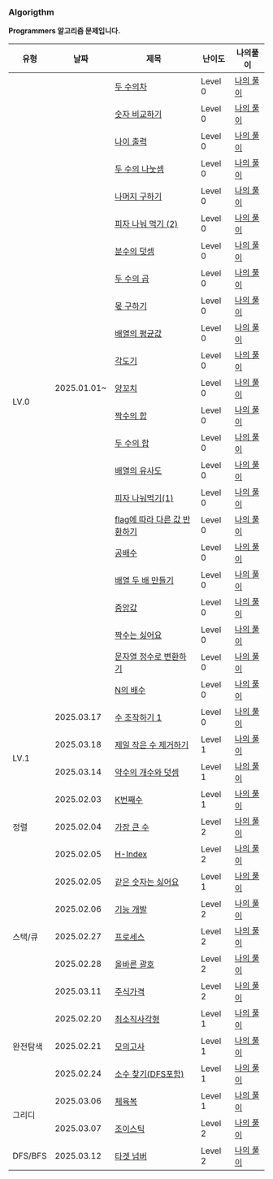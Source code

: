 ### Algorigthm

**Programmers 알고리즘 문제입니다.**

<!--     <tr>
  <td><a href= ""></a></td>
  <td>Level 0</td>
  <td><a href ="">나의 풀이</a></td>
  </tr> -->
<table>
  <thead>
<tr>
  <th>유형</th>
  <th>날짜</th>
  <th>제목</th>
  <th>난이도</th>
  <th>나의풀이</th>  
</tr>
</thead>
<tbody>
  <tr>
  <td rowspan="24">LV.0</td>
  <td rowspan="23">2025.01.01~</td>
  <td><a href= "https://school.programmers.co.kr/learn/courses/30/lessons/120803">두 수의차</a></td>
  <td>Level 0</td>
  <td><a href ="https://github.com/woohyuckk/daily-algorithm/blob/main/Level%200/001.%20%EB%91%90%20%EC%88%98%EC%9D%98%20%EC%B0%A8.js">나의 풀이</a></td>
  </tr>
  <tr>
  <td><a href= "https://school.programmers.co.kr/learn/courses/30/lessons/120807">숫자 비교하기</a></td>
  <td>Level 0</td>
  <td><a href ="https://github.com/woohyuckk/daily-algorithm/blob/main/Level%200/002.%20%EC%88%AB%EC%9E%90%20%EB%B9%84%EA%B5%90%ED%95%98%EA%B8%B0.js">나의 풀이</a></td>
  </tr>
  <tr>
  <td><a href= "https://school.programmers.co.kr/learn/courses/30/lessons/120820">나이 출력</a></td>
  <td>Level 0</td>
  <td><a href ="https://github.com/woohyuckk/daily-algorithm/blob/main/Level%200/003.%20%EB%82%98%EC%9D%B4%20%EC%B6%9C%EB%A0%A5.js">나의 풀이</a></td>
  </tr>
    <tr>
  <td><a href= "https://school.programmers.co.kr/learn/courses/30/lessons/120806">두 수의 나눗셈</a></td>
  <td>Level 0</td>
  <td><a href ="https://github.com/woohyuckk/daily-algorithm/blob/main/Level%200/004.%20%EB%91%90%20%EC%88%98%EC%9D%98%20%EB%82%98%EB%88%97%EC%85%88.js">나의 풀이</a></td>
    <tr>
  <td><a href= "https://school.programmers.co.kr/learn/courses/30/lessons/120810">나머지 구하기</a></td>
  <td>Level 0</td>
  <td><a href ="">나의 풀이</a></td>
  </tr>
    <tr>
  <td><a href= "https://school.programmers.co.kr/learn/courses/30/lessons/120815">피자 나눠 먹기 (2)</a></td>
  <td>Level 0</td>
  <td><a href ="https://github.com/woohyuckk/daily-algorithm/blob/main/Level%200/020.%ED%94%BC%EC%9E%90%20%EB%82%98%EB%88%A0%EB%A8%B9%EA%B8%B0(2).js">나의 풀이</a></td>
  </tr>
    <tr>
  <td><a href= "https://school.programmers.co.kr/learn/courses/30/lessons/120808">분수의 덧셈
</a></td>
  <td>Level 0</td>
  <td><a href ="https://github.com/woohyuckk/daily-algorithm/blob/main/Level%200/021.%EB%B6%84%EC%88%98%EC%9D%98%20%EB%8D%A7%EC%85%88.js">나의 풀이</a></td>
  </tr>
        <tr>
          <td><a href="https://school.programmers.co.kr/learn/courses/30/lessons/120804">두 수의 곱</a></td>
          <td>Level 0</td>
          <td><a href="https://github.com/woohyuckk/daily-algorithm/blob/main/Level%200/005.%20%EB%91%90%20%EC%88%98%EC%9D%98%20%EA%B3%B1.js">나의 풀이</a></td>
        </tr>
        <tr>
          <td><a href="https://school.programmers.co.kr/learn/courses/30/lessons/120805">몫 구하기
          </a></td>
          <td>Level 0</td>
          <td><a href="https://github.com/woohyuckk/daily-algorithm/blob/main/Level%200/006.%20%EB%AA%AB%20%EA%B5%AC%ED%95%98%EA%B8%B0.js">나의 풀이</a></td>
        </tr>
        <tr>
          <td><a href="https://school.programmers.co.kr/learn/courses/30/lessons/120817">배열의 평균값</a></td>
          <td>Level 0</td>
          <td><a href="https://github.com/woohyuckk/daily-algorithm/blob/main/Level%200/007.%20%EB%B0%B0%EC%97%B4%EC%9D%98%20%ED%8F%89%EA%B7%A0%EA%B0%92.js">나의 풀이</a></td>
        </tr>
        <tr>
          <td><a href="https://school.programmers.co.kr/learn/courses/30/lessons/120829">각도기
          </a></td>
          <td>Level 0</td>
          <td><a href="https://github.com/woohyuckk/daily-algorithm/blob/main/Level%200/008.%20%EA%B0%81%EB%8F%84%EA%B8%B0.js">나의 풀이</a></td>
        </tr>
        <tr>
          <td><a href="https://school.programmers.co.kr/learn/courses/30/lessons/120830">양꼬치
          </a></td>
          <td>Level 0</td>
          <td><a href="https://github.com/woohyuckk/daily-algorithm/blob/main/Level%200/009.%20%EC%96%91%EA%BC%AC%EC%B9%98.js">나의 풀이</a></td>
        </tr>
        <tr>
          <td><a href="https://school.programmers.co.kr/learn/courses/30/lessons/120831">짝수의 합
          </a></td>
          <td>Level 0</td>
          <td><a href="https://github.com/woohyuckk/daily-algorithm/blob/main/Level%200/010.%20%EC%A7%9D%EC%88%98%EC%9D%98%20%ED%95%A9.js">나의 풀이</a></td>
        </tr>
        <tr>
          <td><a href="https://school.programmers.co.kr/learn/courses/30/lessons/120802">두 수의 합
          </a></td>
          <td>Level 0</td>
          <td><a href="https://github.com/woohyuckk/daily-algorithm/blob/main/Level%200/011.%EB%91%90%20%EC%88%98%EC%9D%98%20%ED%95%A9.js">나의 풀이</a></td>
        </tr>
        <tr>
          <td><a href="https://school.programmers.co.kr/learn/courses/30/lessons/120903">배열의 유사도
          </a></td>
          <td>Level 0</td>
          <td><a href="https://github.com/woohyuckk/daily-algorithm/blob/main/Level%200/012.%20%EB%B0%B0%EC%97%B4%EC%9D%98%20%EC%9C%A0%EC%82%AC%EB%8F%84.js">나의 풀이</a></td>
        </tr>
        <tr>
          <td><a href="https://school.programmers.co.kr/learn/courses/30/lessons/120814">피자 나눠먹기(1)
          </a></td>
          <td>Level 0</td>
          <td><a href="https://github.com/woohyuckk/daily-algorithm/blob/main/Level%200/013.%ED%94%BC%EC%9E%90%20%EB%82%98%EB%88%A0%EB%A8%B9%EA%B8%B0(1).js">나의 풀이</a></td>
        </tr>
        <tr>
          <td><a href="https://school.programmers.co.kr/learn/courses/30/lessons/181933">flag에 따라 다른 값 반환하기
          </a></td>
          <td>Level 0</td>
          <td><a href="https://github.com/woohyuckk/daily-algorithm/blob/main/Level%200/014.flag%EC%97%90%20%EB%94%B0%EB%9D%BC%20%EB%8B%A4%EB%A5%B8%EA%B0%92%20%EB%B0%98%ED%99%98%ED%95%98%EA%B8%B0.js">나의 풀이</a></td>
        </tr>
        <tr>
          <td><a href="https://school.programmers.co.kr/learn/courses/30/lessons/181936">공배수
          </a></td>
          <td>Level 0</td>
          <td><a href="https://github.com/woohyuckk/daily-algorithm/blob/main/Level%200/015.%EA%B3%B5%EB%B0%B0%EC%88%98.js">나의 풀이</a></td>
        </tr>
        <tr>
          <td><a href="https://school.programmers.co.kr/learn/courses/30/lessons/120809">배열 두 배 만들기
          </a></td>
          <td>Level 0</td>
          <td><a href="https://github.com/woohyuckk/daily-algorithm/blob/main/Level%200/016.%20%EB%B0%B0%EC%97%B4%20%EB%91%90%EB%B0%B0%20%EB%A7%8C%EB%93%A4%EA%B8%B0.js">나의 풀이</a></td>
        </tr>
        <tr>
          <td><a href="https://school.programmers.co.kr/learn/courses/30/lessons/120811">중앙값
          </a></td>
          <td>Level 0</td>
          <td><a href="https://github.com/woohyuckk/daily-algorithm/blob/main/Level%200/017.%20%EC%A4%91%EC%95%99%EA%B0%92.js">나의 풀이</a></td>
        </tr>
        <tr>
          <td><a href="https://school.programmers.co.kr/learn/courses/30/lessons/120813">짝수는 싫어요
          </a></td>
          <td>Level 0</td>
          <td><a href="https://github.com/woohyuckk/daily-algorithm/blob/main/Level%200/018.%20%EC%A7%9D%EC%88%98%EB%8A%94%20%EC%8B%AB%EC%96%B4%EC%9A%94.js">나의 풀이</a></td>
        </tr>
          <tr>
          <td><a href="https://school.programmers.co.kr/learn/courses/30/lessons/181848">문자열 정수로 변환하기
          </a></td>
          <td>Level 0</td>
          <td><a href="https://github.com/woohyuckk/daily-algorithm/blob/main/Level%200/023.%EB%AC%B8%EC%9E%90%EC%97%B4%EC%9D%84%20%EC%A0%95%EC%88%98%EB%A1%9C%20%EB%B3%80%ED%99%98%ED%95%98%EA%B8%B0.js">나의 풀이</a></td>
        </tr>
          <tr>
          <td><a href="https://school.programmers.co.kr/learn/courses/30/lessons/181937">N의 배수
          </a></td>
          <td>Level 0</td>
          <td><a href="https://github.com/woohyuckk/daily-algorithm/blob/main/Level%200/022.%20n%EC%9D%98%20%EB%B0%B0%EC%88%98.js">나의 풀이</a></td>
        </tr>
         <tr>
          <td>2025.03.17</td>
          <td><a href="https://school.programmers.co.kr/learn/courses/30/lessons/181926">수 조작하기 1 
          </a></td>
          <td>Level 0</td>
          <td><a href="">나의 풀이</a></td>
        </tr>
          <tr>
          <td rowspan='2'>LV.1</td>
          <td>2025.03.18</td>
          <td><a href="https://school.programmers.co.kr/learn/courses/30/lessons/12935"> 제일 작은 수 제거하기
          </a></td>
          <td>Level 1</td>
          <td><a href="">나의 풀이</a></td>
        </tr>
          <tr>
          <td>2025.03.14</td>
          <td><a href="https://school.programmers.co.kr/learn/courses/30/lessons/77884">약수의 개수와 덧셈
          </a></td>
          <td>Level 1</td>
          <td><a href="">나의 풀이</a></td>
        </tr>
  <tr>
    <td rowspan="3">정렬</td>
    <td>2025.02.03</td>
    <td><a href="https://school.programmers.co.kr/learn/courses/30/lessons/42748">K번째수</a></td>
    <td>Level 1</td>
    <td><a href="https://github.com/woohyuckk/daily-algorithm/blob/main/Level%201/001.%20K%EB%B2%88%EC%A7%B8%EC%88%98.js">나의 풀이</a></td>
  </tr>
  <tr>
    <td>2025.02.04</td>
    <td><a href="https://school.programmers.co.kr/learn/courses/30/lessons/42748">가장 큰 수 </a></td>
    <td>Level 2</td>
    <td><a href="https://github.com/woohyuckk/daily-algorithm/blob/main/Level%202/001.%EA%B0%80%EC%9E%A5%20%ED%81%B0%20%EC%88%98.js">나의 풀이</a></td>
  </tr>
  <tr>
    <td>2025.02.05</td>
    <td><a href="https://school.programmers.co.kr/learn/courses/30/lessons/42747">H-Index </a></td>
    <td>Level 2</td>
    <td><a href="https://github.com/woohyuckk/daily-algorithm/blob/main/Level%202/002.%20H-Index.js">나의 풀이</a></td>
  </tr>
  <tr>
    <td rowspan="5">스택/큐</td>
    <td>2025.02.05</td>
    <td><a href="https://school.programmers.co.kr/learn/courses/30/lessons/12906">같은 숫자는 싫어요</a></td>
    <td>Level 1</td>
    <td><a href="https://github.com/woohyuckk/daily-algorithm/blob/main/Level%201/002.%20%EA%B0%99%EC%9D%80%20%EC%88%AB%EC%9E%90%EB%8A%94%20%EC%8B%AB%EC%96%B4.js">나의 풀이</a></td>
  </tr>
    <tr>
    <td>2025.02.06</td>
    <td><a href="https://school.programmers.co.kr/learn/courses/30/lessons/42586">기능 개발 </a></td>
    <td>Level 2</td>
    <td><a href="https://github.com/woohyuckk/daily-algorithm/blob/main/Level%202/003.%20%EA%B8%B0%EB%8A%A5%EA%B0%9C%EB%B0%9C.js">나의 풀이</a></td>
  </tr>
      <tr>
    <td>2025.02.27</td>
    <td><a href="https://school.programmers.co.kr/learn/courses/30/lessons/42587">프로세스 </a></td>
    <td>Level 2</td>
    <td><a href="https://github.com/woohyuckk/daily-algorithm/blob/main/Level%202/005.%ED%94%84%EB%A1%9C%EC%84%B8%EC%8A%A4.js">나의 풀이</a></td>
  </tr>
      <tr>
    <td>2025.02.28</td>
    <td><a href="https://school.programmers.co.kr/learn/courses/30/lessons/12909">올바른 괄호 </a></td>
    <td>Level 2</td>
    <td><a href="https://github.com/woohyuckk/daily-algorithm/blob/main/Level%202/004.%20%EC%98%AC%EB%B0%94%EB%A5%B8%20%EA%B4%84%ED%98%B8.js">나의 풀이</a></td>
  </tr>
        <tr>
    <td>2025.03.11</td>
    <td><a href="https://school.programmers.co.kr/learn/courses/30/lessons/42584">주식가격 </a></td>
    <td>Level 2</td>
    <td><a href="https://github.com/woohyuckk/daily-algorithm/blob/main/Level%202/007.%20%EC%A3%BC%EC%8B%9D%EA%B0%80%EA%B2%A9.js">나의 풀이</a></td>
  </tr>
  
  <tr>
      <td rowspan="3">완전탐색</td>
    <td>2025.02.20</td>
  <td><a href= "https://school.programmers.co.kr/learn/courses/30/lessons/86491">최소직사각형
</a></td>
  <td>Level 1</td>
  <td><a href ="https://github.com/woohyuckk/daily-algorithm/blob/main/Level%201/003.%EC%B5%9C%EC%86%8C%EC%A7%81%EC%82%AC%EA%B0%81%ED%98%95.js">나의 풀이</a></td>
  </tr>
  <tr>
    <td>2025.02.21</td>
    <td><a href="https://school.programmers.co.kr/learn/courses/30/lessons/42840">모의고사</a></td>
      <td>Level 1</td>
  <td><a href ="https://github.com/woohyuckk/daily-algorithm/blob/main/Level%201/004.%20%EB%AA%A8%EC%9D%98%EA%B3%A0%EC%82%AC.js">나의 풀이</a></td>
  </tr>
    <tr>
    <td>2025.02.24</td>
    <td><a href="https://school.programmers.co.kr/learn/courses/30/lessons/42839">소수 찾기(DFS포함)</a></td>
      <td>Level 1</td>
  <td><a href ="">나의 풀이</a></td>
  </tr>
  <tr>
      <td rowspan="2">그리디</td>
    <td>2025.03.06</td>
  <td><a href= "https://school.programmers.co.kr/learn/courses/30/lessons/42862">체육복
</a></td>
  <td>Level 1</td>
  <td><a href ="https://github.com/woohyuckk/daily-algorithm/blob/main/Level%201/006.%20%EC%B2%B4%EC%9C%A1%EB%B3%B5.js">나의 풀이</a></td>
  </tr>
  <tr>
    <td>2025.03.07</td>
  <td><a href= "https://school.programmers.co.kr/learn/courses/30/lessons/42860">조이스틱
</a></td>
  <td>Level 2</td>
  <td><a href ="https://github.com/woohyuckk/daily-algorithm/blob/main/Level%202/006.%20%EC%A1%B0%EC%9D%B4%EC%8A%A4%ED%8B%B1.js">나의 풀이</a></td>
  </tr>
  <tr>
    <td rowspan="1">DFS/BFS</td>
    <td>2025.03.12</td>
    <td><a href="https://school.programmers.co.kr/learn/courses/30/lessons/43165">타겟 넘버</a></td>
    <td>Level 2</td>
    <td><a href="https://github.com/woohyuckk/daily-algorithm/blob/main/Level%202/008.%ED%83%80%EA%B2%9F%20%EB%84%98%EB%B2%84.js">나의 풀이</a></td>
  </tr>
</tbody>
  
</table>
